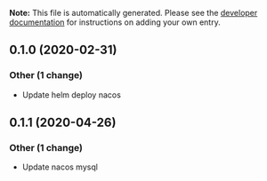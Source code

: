 **Note:** This file is automatically generated. Please see the [developer
documentation](doc/development/changelog.md) for instructions on adding your own
entry.

## 0.1.0 (2020-02-31)

### Other (1 change)

- Update helm deploy nacos


## 0.1.1 (2020-04-26)

### Other (1 change)

- Update nacos mysql

